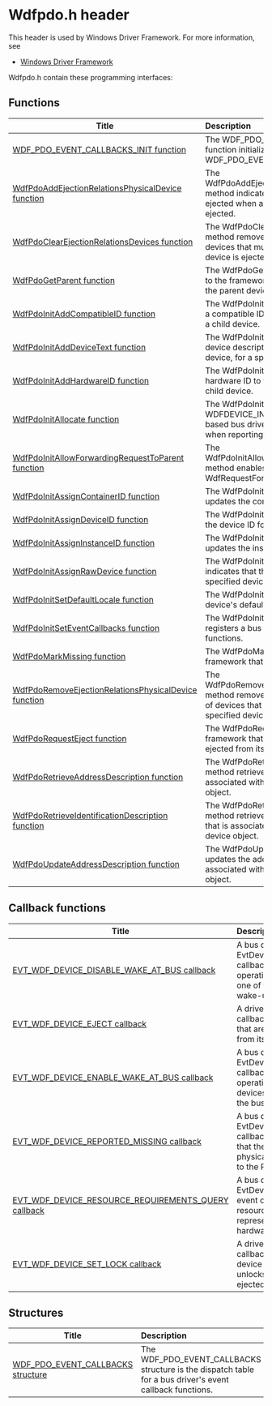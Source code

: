 # Wdfpdo.h header


This header is used by Windows Driver Framework. For more information, see
- [Windows Driver Framework](../_wdf/index.md)

Wdfpdo.h contain these programming interfaces:


## Functions

| Title   | Description   |
| ---- |:---- |
| [WDF_PDO_EVENT_CALLBACKS_INIT function](nf-wdfpdo-wdf-pdo-event-callbacks-init.md) | The WDF_PDO_EVENT_CALLBACKS_INIT function initializes a WDF_PDO_EVENT_CALLBACKS structure. |
| [WdfPdoAddEjectionRelationsPhysicalDevice function](nf-wdfpdo-wdfpdoaddejectionrelationsphysicaldevice.md) | The WdfPdoAddEjectionRelationsPhysicalDevice method indicates that a specified device is ejected when another specified device is ejected. |
| [WdfPdoClearEjectionRelationsDevices function](nf-wdfpdo-wdfpdoclearejectionrelationsdevices.md) | The WdfPdoClearEjectionRelationsDevices method removes all devices from the list of devices that must be ejected when a specified device is ejected. |
| [WdfPdoGetParent function](nf-wdfpdo-wdfpdogetparent.md) | The WdfPdoGetParent method returns a handle to the framework device object that represents the parent device of a specified device. |
| [WdfPdoInitAddCompatibleID function](nf-wdfpdo-wdfpdoinitaddcompatibleid.md) | The WdfPdoInitAddCompatibleID method adds a compatible ID to the list of compatible IDs for a child device. |
| [WdfPdoInitAddDeviceText function](nf-wdfpdo-wdfpdoinitadddevicetext.md) | The WdfPdoInitAddDeviceText method adds a device description and device location to a device, for a specified locale. |
| [WdfPdoInitAddHardwareID function](nf-wdfpdo-wdfpdoinitaddhardwareid.md) | The WdfPdoInitAddHardwareID method adds a hardware ID to the list of hardware IDs for a child device. |
| [WdfPdoInitAllocate function](nf-wdfpdo-wdfpdoinitallocate.md) | The WdfPdoInitAllocate method allocates a WDFDEVICE_INIT structure for a framework-based bus driver, which the bus driver uses when reporting a new device. |
| [WdfPdoInitAllowForwardingRequestToParent function](nf-wdfpdo-wdfpdoinitallowforwardingrequesttoparent.md) | The WdfPdoInitAllowForwardingRequestToParent method enables a driver's ability to call WdfRequestForwardToParentDeviceIoQueue. |
| [WdfPdoInitAssignContainerID function](nf-wdfpdo-wdfpdoinitassigncontainerid.md) | The WdfPdoInitAssignContainerID method updates the container ID for a child device. |
| [WdfPdoInitAssignDeviceID function](nf-wdfpdo-wdfpdoinitassigndeviceid.md) | The WdfPdoInitAssignDeviceID method updates the device ID for a child device. |
| [WdfPdoInitAssignInstanceID function](nf-wdfpdo-wdfpdoinitassigninstanceid.md) | The WdfPdoInitAssignInstanceID method updates the instance ID for a child device. |
| [WdfPdoInitAssignRawDevice function](nf-wdfpdo-wdfpdoinitassignrawdevice.md) | The WdfPdoInitAssignRawDevice method indicates that the calling driver can support a specified device in raw mode. |
| [WdfPdoInitSetDefaultLocale function](nf-wdfpdo-wdfpdoinitsetdefaultlocale.md) | The WdfPdoInitSetDefaultLocale method sets a device's default locale. |
| [WdfPdoInitSetEventCallbacks function](nf-wdfpdo-wdfpdoinitseteventcallbacks.md) | The WdfPdoInitSetEventCallbacks method registers a bus driver's event callback functions. |
| [WdfPdoMarkMissing function](nf-wdfpdo-wdfpdomarkmissing.md) | The WdfPdoMarkMissing method informs the framework that a device is no longer accessible. |
| [WdfPdoRemoveEjectionRelationsPhysicalDevice function](nf-wdfpdo-wdfpdoremoveejectionrelationsphysicaldevice.md) | The WdfPdoRemoveEjectionRelationsPhysicalDevice method removes a specified device from the list of devices that must be ejected when another specified device is ejected. |
| [WdfPdoRequestEject function](nf-wdfpdo-wdfpdorequesteject.md) | The WdfPdoRequestEject method informs the framework that a specified device is about to be ejected from its docking station. |
| [WdfPdoRetrieveAddressDescription function](nf-wdfpdo-wdfpdoretrieveaddressdescription.md) | The WdfPdoRetrieveAddressDescription method retrieves the address description that is associated with a specified framework device object. |
| [WdfPdoRetrieveIdentificationDescription function](nf-wdfpdo-wdfpdoretrieveidentificationdescription.md) | The WdfPdoRetrieveIdentificationDescription method retrieves the identification description that is associated with a specified framework device object. |
| [WdfPdoUpdateAddressDescription function](nf-wdfpdo-wdfpdoupdateaddressdescription.md) | The WdfPdoUpdateAddressDescription method updates the address description that is associated with a specified framework device object. |

## Callback functions

| Title   | Description   |
| ---- |:---- |
| [EVT_WDF_DEVICE_DISABLE_WAKE_AT_BUS callback](nc-wdfpdo-evt-wdf-device-disable-wake-at-bus.md) | A bus driver's EvtDeviceDisableWakeAtBus event callback function performs bus-level operations that disable the ability of one of the bus's devices to trigger a wake-up signal on the bus. |
| [EVT_WDF_DEVICE_EJECT callback](nc-wdfpdo-evt-wdf-device-eject.md) | A driver's EvtDeviceEject event callback function handles operations that are necessary to eject a device from its docking station. |
| [EVT_WDF_DEVICE_ENABLE_WAKE_AT_BUS callback](nc-wdfpdo-evt-wdf-device-enable-wake-at-bus.md) | A bus driver's EvtDeviceEnableWakeAtBus event callback function performs bus-level operations that enable one of the bus's devices to trigger a wake-up signal on the bus. |
| [EVT_WDF_DEVICE_REPORTED_MISSING callback](nc-wdfpdo-evt-wdf-device-reported-missing.md) | A bus driver's EvtDeviceReportedMissing event callback function informs the driver that the framework has reported the physical device object (PDO) missing to the Plug and Play manager. |
| [EVT_WDF_DEVICE_RESOURCE_REQUIREMENTS_QUERY callback](nc-wdfpdo-evt-wdf-device-resource-requirements-query.md) | A bus driver's EvtDeviceResourceRequirementsQuery event callback function creates a resource requirements list that represents the device's required hardware resources. |
| [EVT_WDF_DEVICE_SET_LOCK callback](nc-wdfpdo-evt-wdf-device-set-lock.md) | A driver's EvtDeviceSetLock event callback function locks the specified device so that it cannot be ejected, or unlocks the device so that it can be ejected. |

## Structures

| Title   | Description   |
| ---- |:---- |
| [WDF_PDO_EVENT_CALLBACKS structure](ns-wdfpdo--wdf-pdo-event-callbacks.md) | The WDF_PDO_EVENT_CALLBACKS structure is the dispatch table for a bus driver's event callback functions. |
